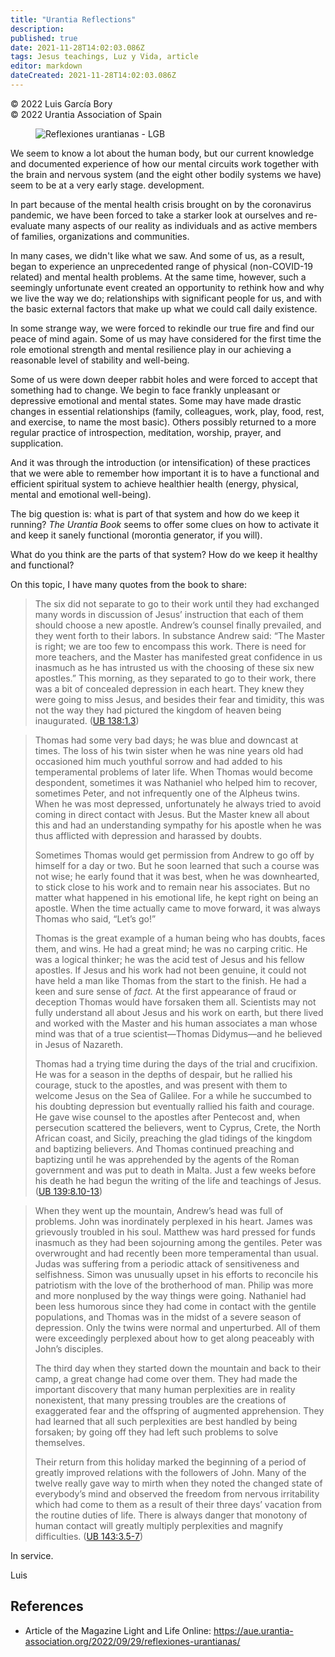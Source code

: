 ```yaml
---
title: "Urantia Reflections"
description: 
published: true
date: 2021-11-28T14:02:03.086Z
tags: Jesus teachings, Luz y Vida, article
editor: markdown
dateCreated: 2021-11-28T14:02:03.086Z
---
```


<p class="v-card v-sheet theme--light gray lighten-3 px-2">© 2022 Luis García Bory<br>© 2022 Urantia Association of Spain</p>


<figure id="Figure_11" class="image urantiapedia">
<img src="/image/article/Luz_y_Vida/LyV_2022_10/Reflexiones-urantianas-LGB.jpg" alt="Reflexiones urantianas - LGB">
</figure>

We seem to know a lot about the human body, but our current knowledge and documented experience of how our mental circuits work together with the brain and nervous system (and the eight other bodily systems we have) seem to be at a very early stage. development.

In part because of the mental health crisis brought on by the coronavirus pandemic, we have been forced to take a starker look at ourselves and re-evaluate many aspects of our reality as individuals and as active members of families, organizations and communities.

In many cases, we didn't like what we saw. And some of us, as a result, began to experience an unprecedented range of physical (non-COVID-19 related) and mental health problems. At the same time, however, such a seemingly unfortunate event created an opportunity to rethink how and why we live the way we do; relationships with significant people for us, and with the basic external factors that make up what we could call daily existence.

In some strange way, we were forced to rekindle our true fire and find our peace of mind again. Some of us may have considered for the first time the role emotional strength and mental resilience play in our achieving a reasonable level of stability and well-being.

Some of us were down deeper rabbit holes and were forced to accept that something had to change. We begin to face frankly unpleasant or depressive emotional and mental states. Some may have made drastic changes in essential relationships (family, colleagues, work, play, food, rest, and exercise, to name the most basic). Others possibly returned to a more regular practice of introspection, meditation, worship, prayer, and supplication.

And it was through the introduction (or intensification) of these practices that we were able to remember how important it is to have a functional and efficient spiritual system to achieve healthier health (energy, physical, mental and emotional well-being).

The big question is: what is part of that system and how do we keep it running? _The Urantia Book_ seems to offer some clues on how to activate it and keep it sanely functional (morontia generator, if you will).

What do you think are the parts of that system? How do we keep it healthy and functional?

On this topic, I have many quotes from the book to share:

> The six did not separate to go to their work until they had exchanged many words in discussion of Jesus’ instruction that each of them should choose a new apostle. Andrew’s counsel finally prevailed, and they went forth to their labors. In substance Andrew said: “The Master is right; we are too few to encompass this work. There is need for more teachers, and the Master has manifested great confidence in us inasmuch as he has intrusted us with the choosing of these six new apostles.” This morning, as they separated to go to their work, there was a bit of concealed depression in each heart. They knew they were going to miss Jesus, and besides their fear and timidity, this was not the way they had pictured the kingdom of heaven being inaugurated. ([UB 138:1.3](/en/The_Urantia_Book/138#p1_3))

> Thomas had some very bad days; he was blue and downcast at times. The loss of his twin sister when he was nine years old had occasioned him much youthful sorrow and had added to his temperamental problems of later life. When Thomas would become despondent, sometimes it was Nathaniel who helped him to recover, sometimes Peter, and not infrequently one of the Alpheus twins. When he was most depressed, unfortunately he always tried to avoid coming in direct contact with Jesus. But the Master knew all about this and had an understanding sympathy for his apostle when he was thus afflicted with depression and harassed by doubts.
> 
> Sometimes Thomas would get permission from Andrew to go off by himself for a day or two. But he soon learned that such a course was not wise; he early found that it was best, when he was downhearted, to stick close to his work and to remain near his associates. But no matter what happened in his emotional life, he kept right on being an apostle. When the time actually came to move forward, it was always Thomas who said, “Let’s go!”
> 
> Thomas is the great example of a human being who has doubts, faces them, and wins. He had a great mind; he was no carping critic. He was a logical thinker; he was the acid test of Jesus and his fellow apostles. If Jesus and his work had not been genuine, it could not have held a man like Thomas from the start to the finish. He had a keen and sure sense of *fact.* At the first appearance of fraud or deception Thomas would have forsaken them all. Scientists may not fully understand all about Jesus and his work on earth, but there lived and worked with the Master and his human associates a man whose mind was that of a true scientist—Thomas Didymus—and he believed in Jesus of Nazareth.
> 
> Thomas had a trying time during the days of the trial and crucifixion. He was for a season in the depths of despair, but he rallied his courage, stuck to the apostles, and was present with them to welcome Jesus on the Sea of Galilee. For a while he succumbed to his doubting depression but eventually rallied his faith and courage. He gave wise counsel to the apostles after Pentecost and, when persecution scattered the believers, went to Cyprus, Crete, the North African coast, and Sicily, preaching the glad tidings of the kingdom and baptizing believers. And Thomas continued preaching and baptizing until he was apprehended by the agents of the Roman government and was put to death in Malta. Just a few weeks before his death he had begun the writing of the life and teachings of Jesus. ([UB 139:8.10-13](/en/The_Urantia_Book/139#p8_10))

> When they went up the mountain, Andrew’s head was full of problems. John was inordinately perplexed in his heart. James was grievously troubled in his soul. Matthew was hard pressed for funds inasmuch as they had been sojourning among the gentiles. Peter was overwrought and had recently been more temperamental than usual. Judas was suffering from a periodic attack of sensitiveness and selfishness. Simon was unusually upset in his efforts to reconcile his patriotism with the love of the brotherhood of man. Philip was more and more nonplused by the way things were going. Nathaniel had been less humorous since they had come in contact with the gentile populations, and Thomas was in the midst of a severe season of depression. Only the twins were normal and unperturbed. All of them were exceedingly perplexed about how to get along peaceably with John’s disciples.
> 
> The third day when they started down the mountain and back to their camp, a great change had come over them. They had made the important discovery that many human perplexities are in reality nonexistent, that many pressing troubles are the creations of exaggerated fear and the offspring of augmented apprehension. They had learned that all such perplexities are best handled by being forsaken; by going off they had left such problems to solve themselves.
> 
> Their return from this holiday marked the beginning of a period of greatly improved relations with the followers of John. Many of the twelve really gave way to mirth when they noted the changed state of everybody’s mind and observed the freedom from nervous irritability which had come to them as a result of their three days’ vacation from the routine duties of life. There is always danger that monotony of human contact will greatly multiply perplexities and magnify difficulties. ([UB 143:3.5-7](/en/The_Urantia_Book/143#p3_5))

In service.

Luis

## References

- Article of the Magazine Light and Life Online: https://aue.urantia-association.org/2022/09/29/reflexiones-urantianas/

